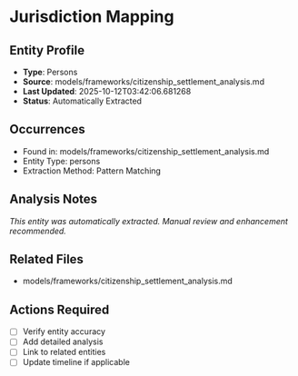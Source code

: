 # Jurisdiction Mapping

## Entity Profile
- **Type**: Persons
- **Source**: models/frameworks/citizenship_settlement_analysis.md
- **Last Updated**: 2025-10-12T03:42:06.681268
- **Status**: Automatically Extracted

## Occurrences
- Found in: models/frameworks/citizenship_settlement_analysis.md
- Entity Type: persons
- Extraction Method: Pattern Matching

## Analysis Notes
*This entity was automatically extracted. Manual review and enhancement recommended.*

## Related Files
- models/frameworks/citizenship_settlement_analysis.md

## Actions Required
- [ ] Verify entity accuracy
- [ ] Add detailed analysis
- [ ] Link to related entities
- [ ] Update timeline if applicable
